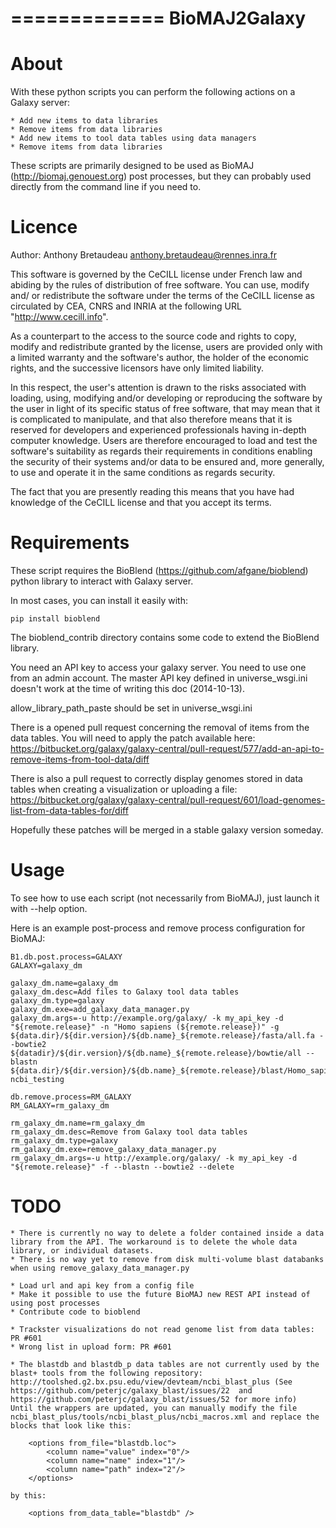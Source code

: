 =============
BioMAJ2Galaxy
=============

About
=====

With these python scripts you can perform the following actions on a Galaxy server:

    * Add new items to data libraries
    * Remove items from data libraries
    * Add new items to tool data tables using data managers
    * Remove items from data libraries

These scripts are primarily designed to be used as BioMAJ (http://biomaj.genouest.org) post processes,
but they can probably used directly from the command line if you need to.

Licence
=======

Author: Anthony Bretaudeau <anthony.bretaudeau@rennes.inra.fr>

This software is governed by the CeCILL license under French law and
abiding by the rules of distribution of free software.  You can  use, 
modify and/ or redistribute the software under the terms of the CeCILL
license as circulated by CEA, CNRS and INRIA at the following URL
"http://www.cecill.info".

As a counterpart to the access to the source code and  rights to copy,
modify and redistribute granted by the license, users are provided only
with a limited warranty  and the software's author,  the holder of the
economic rights,  and the successive licensors  have only  limited
liability. 

In this respect, the user's attention is drawn to the risks associated
with loading,  using,  modifying and/or developing or reproducing the
software by the user in light of its specific status of free software,
that may mean  that it is complicated to manipulate,  and  that  also
therefore means  that it is reserved for developers  and  experienced
professionals having in-depth computer knowledge. Users are therefore
encouraged to load and test the software's suitability as regards their
requirements in conditions enabling the security of their systems and/or 
data to be ensured and,  more generally, to use and operate it in the 
same conditions as regards security. 

The fact that you are presently reading this means that you have had
knowledge of the CeCILL license and that you accept its terms.

Requirements
============

These script requires the BioBlend (https://github.com/afgane/bioblend) python library to interact with Galaxy server.

In most cases, you can install it easily with:

    pip install bioblend

The bioblend_contrib directory contains some code to extend the BioBlend library.

You need an API key to access your galaxy server. You need to use one from an admin account. The master API key defined in universe_wsgi.ini doesn't work at the time of writing this doc (2014-10-13).

allow_library_path_paste should be set in universe_wsgi.ini

There is a opened pull request concerning the removal of items from the data tables. You will need to apply the patch available here: https://bitbucket.org/galaxy/galaxy-central/pull-request/577/add-an-api-to-remove-items-from-tool-data/diff

There is also a pull request to correctly display genomes stored in data tables when creating a visualization or uploading a file: https://bitbucket.org/galaxy/galaxy-central/pull-request/601/load-genomes-list-from-data-tables-for/diff

Hopefully these patches will be merged in a stable galaxy version someday.

Usage
=====

To see how to use each script (not necessarily from BioMAJ), just launch it with --help option.

Here is an example post-process and remove process configuration for BioMAJ:

    B1.db.post.process=GALAXY
    GALAXY=galaxy_dm

    galaxy_dm.name=galaxy_dm
    galaxy_dm.desc=Add files to Galaxy tool data tables
    galaxy_dm.type=galaxy
    galaxy_dm.exe=add_galaxy_data_manager.py
    galaxy_dm.args=-u http://example.org/galaxy/ -k my_api_key -d "${remote.release}" -n "Homo sapiens (${remote.release})" -g ${data.dir}/${dir.version}/${db.name}_${remote.release}/fasta/all.fa --bowtie2 ${datadir}/${dir.version}/${db.name}_${remote.release}/bowtie/all --blastn ${data.dir}/${dir.version}/${db.name}_${remote.release}/blast/Homo_sapiens-ncbi_testing

    db.remove.process=RM_GALAXY
    RM_GALAXY=rm_galaxy_dm

    rm_galaxy_dm.name=rm_galaxy_dm
    rm_galaxy_dm.desc=Remove from Galaxy tool data tables
    rm_galaxy_dm.type=galaxy
    rm_galaxy_dm.exe=remove_galaxy_data_manager.py
    rm_galaxy_dm.args=-u http://example.org/galaxy/ -k my_api_key -d "${remote.release}" -f --blastn --bowtie2 --delete

TODO
====

    * There is currently no way to delete a folder contained inside a data library from the API. The workaround is to delete the whole data library, or individual datasets.
    * There is no way yet to remove from disk multi-volume blast databanks when using remove_galaxy_data_manager.py
    
    * Load url and api key from a config file
    * Make it possible to use the future BioMAJ new REST API instead of using post processes
    * Contribute code to bioblend
    
    * Trackster visualizations do not read genome list from data tables: PR #601
    * Wrong list in upload form: PR #601
    
    * The blastdb and blastdb_p data tables are not currently used by the blast+ tools from the following repository: http://toolshed.g2.bx.psu.edu/view/devteam/ncbi_blast_plus (See https://github.com/peterjc/galaxy_blast/issues/22  and https://github.com/peterjc/galaxy_blast/issues/52 for more info)
    Until the wrappers are updated, you can manually modify the file ncbi_blast_plus/tools/ncbi_blast_plus/ncbi_macros.xml and replace the blocks that look like this:
    
        <options from_file="blastdb.loc">
            <column name="value" index="0"/>
            <column name="name" index="1"/>
            <column name="path" index="2"/>
        </options>

    by this:
    
        <options from_data_table="blastdb" />
